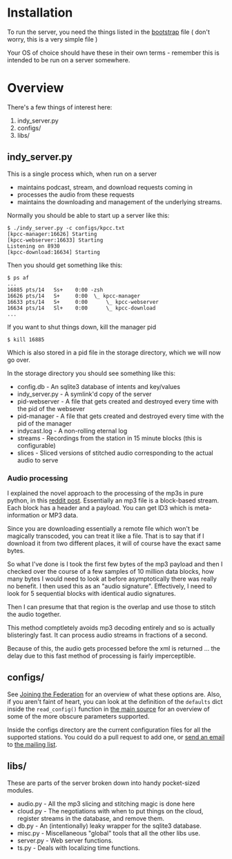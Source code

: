# Installation

To run the server, you need the things listed in the [bootstrap](https://github.com/kristopolous/DRR/blob/master/bootstrap.sh) file ( don't worry, this is a very simple file )

Your OS of choice should have these in their own terms - remember this is intended to be run on a server somewhere.

# Overview

There's a few things of interest here:

  1. indy_server.py
  1. configs/
  1. libs/

## indy_server.py

This is a single process which, when run on a server

 * maintains podcast, stream, and download requests coming in
 * processes the audio from these requests
 * maintains the downloading and management of the underlying streams.

Normally you should be able to start up a server like this:

    $ ./indy_server.py -c configs/kpcc.txt 
    [kpcc-manager:16626] Starting
    [kpcc-webserver:16633] Starting
    Listening on 8930
    [kpcc-download:16634] Starting

Then you should get something like this:

    $ ps af
    ...
    16885 pts/14   Ss+    0:00 -zsh
    16626 pts/14   S+     0:00  \_ kpcc-manager                                           
    16633 pts/14   S+     0:00      \_ kpcc-webserver                                         
    16634 pts/14   Sl+    0:00      \_ kpcc-download  
    ...

If you want to shut things down, kill the manager pid

    $ kill 16885

Which is also stored in a pid file in the storage directory, which we will now go over.

In the storage directory you should see something like this:

 * config.db      - An sqlite3 database of intents and key/values
 * indy_server.py - A symlink'd copy of the server
 * pid-webserver  - A file that gets created and destroyed every time with the pid of the websever
 * pid-manager    - A file that gets created and destroyed every time with the pid of the manager
 * indycast.log   - A non-rolling eternal log
 * streams        - Recordings from the station in 15 minute blocks (this is configurable)
 * slices         - Sliced versions of stitched audio corresponding to the actual audio to serve

### Audio processing

I explained the novel approach to the processing of the mp3s in pure python, in this [reddit post](https://www.reddit.com/r/Python/comments/3ch1vn/show_rpython_indycast_mostly_written_in_python/csvs64l). Essentially an mp3 file is a block-based stream.  Each block has a header and a payload.  You can get ID3 which is meta-information or MP3 data. 

Since you are downloading essentially a remote file which won't be magically transcoded, you can treat it like a file.  That is to say that if I download it from two different places, it will of course have the exact same bytes.

So what I've done is I took the first few bytes of the mp3 payload and then I checked over the course of a few samples of 10 million data blocks, how many bytes I would need to look at before asymptotically there was really no benefit.  I then used this as an "audio signature".  Effectively, I need to look for 5 sequential blocks with identical audio signatures.

Then I can presume that that region is the overlap and use those to stitch the audio together.

This method comptletely avoids mp3 decoding entirely and so is actually blisteringly fast.  It can process audio streams in fractions of a second. 

Because of this, the audio gets processed before the xml is returned ... the delay due to this fast method of processing is fairly imperceptible.

## configs/

See [Joining the Federation](https://github.com/kristopolous/DRR/wiki/Join-the-Federation) for an overview
of what these options are. Also, if you aren't faint of heart, you can look at the definition of the `defaults`
dict inside the `read_config()` function in [the main source](https://github.com/kristopolous/DRR/blob/master/server/indy_server.py) for
an overview of some of the more obscure parameters supported.

Inside the configs directory are the current configuration files for all the supported stations.
You could do a pull request to add one, or [send an email](mailto:indycast@googlegroups.com) to [the mailing list](https://groups.google.com/d/forum/indycast).

## libs/

These are parts of the server broken down into handy pocket-sized modules.

  * audio.py - All the mp3 slicing and stitching magic is done here
  * cloud.py - The negotiations with when to put things on the cloud, register streams in the database, and remove them.
  * db.py - An (intentionally) leaky wrapper for the sqlite3 database.
  * misc.py - Miscellaneous "global" tools that all the other libs use.
  * server.py - Web server functions.
  * ts.py - Deals with localizing time functions.


